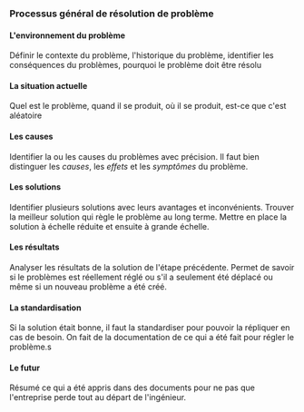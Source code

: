 ### Processus général de résolution de problème
#### L'environnement du problème
Définir le contexte du problème, l'historique du problème, identifier les conséquences du problèmes, pourquoi le problème doit être résolu
#### La situation actuelle
Quel est le problème, quand il se produit, où il se produit, est-ce que c'est aléatoire 
#### Les causes
Identifier la ou les causes du problèmes avec précision. Il faut bien distinguer les *causes*, les *effets* et les *symptômes* du problème.
#### Les solutions
Identifier plusieurs solutions avec leurs avantages et inconvénients. Trouver la meilleur solution qui règle le problème au long terme. Mettre en place la solution à échelle réduite et ensuite à grande échelle.
#### Les résultats
Analyser les résultats de la solution de l'étape précédente. Permet de savoir si le problèmes est réellement réglé ou s'il a seulement été déplacé ou même si un nouveau problème a été créé. 
#### La standardisation
Si la solution était bonne, il faut la standardiser pour pouvoir la répliquer en cas de besoin. On fait de la documentation de ce qui a été fait pour régler le problème.s
#### Le futur
Résumé ce qui a été appris dans des documents pour ne pas que l'entreprise perde tout au départ de l'ingénieur.